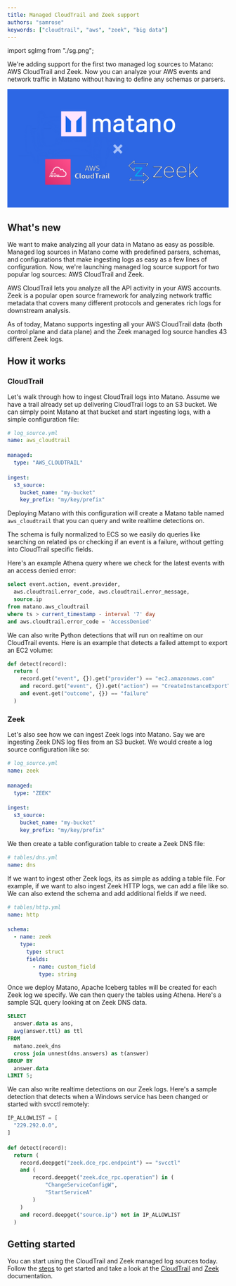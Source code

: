 ```yaml
---
title: Managed CloudTrail and Zeek support
authors: "samrose"
keywords: ["cloudtrail", "aws", "zeek", "big data"]
---
```


import sgImg from "./sg.png";

<head>
  <meta property="og:image" content={"https://matano.dev/" + sgImg} />
  <meta name="twitter:card" content="summary_large_image" />
  <meta name="twitter:creator" content="@AhmedSamrose" />
</head>

We're adding support for the first two managed log sources to Matano: AWS CloudTrail and Zeek. Now you can analyze your AWS events and network traffic in Matano without having to define any schemas or parsers.

<!-- truncate -->

![](./sg.png)

## What's new

We want to make analyzing all your data in Matano as easy as possible. Managed log sources in Matano come with predefined parsers, schemas, and configurations that make ingesting logs as easy as a few lines of configuration. Now, we're launching managed log source support for two popular log sources: AWS CloudTrail and Zeek.

AWS CloudTrail lets you analyze all the API activity in your AWS accounts. Zeek is a popular open source framework for analyzing network traffic metadata that covers many different protocols and generates rich logs for downstream analysis.

As of today, Matano supports ingesting all your AWS CloudTrail data (both control plane and data plane) and the Zeek managed log source handles 43 different Zeek logs.

## How it works

### CloudTrail

Let's walk through how to ingest CloudTrail logs into Matano. Assume we have a trail already set up delivering CloudTrail logs to an S3 bucket. We can simply point Matano at that bucket and start ingesting logs, with a simple configuration file:

```yml
# log_source.yml
name: aws_cloudtrail

managed:
  type: "AWS_CLOUDTRAIL"

ingest:
  s3_source:
    bucket_name: "my-bucket"
    key_prefix: "my/key/prefix"
```

Deploying Matano with this configuration will create a Matano table named `aws_cloudtrail` that you can query and write realtime detections on.

The schema is fully normalized to ECS so we easily do queries like searching on related ips or checking if an event is a failure, without getting into CloudTrail specific fields.

Here's an example Athena query where we check for the latest events with an access denied error:

```sql
select event.action, event.provider,
  aws.cloudtrail.error_code, aws.cloudtrail.error_message,
  source.ip
from matano.aws_cloudtrail
where ts > current_timestamp - interval '7' day
and aws.cloudtrail.error_code = 'AccessDenied'
```

We can also write Python detections that will run on realtime on our CloudTrail events. Here is an example that detects a failed attempt to export an EC2 volume:

```python
def detect(record):
  return (
    record.get("event", {}).get("provider") == "ec2.amazonaws.com"
    and record.get("event", {}).get("action") == "CreateInstanceExportTask"
    and event.get("outcome", {}) == "failure"
  )
```

### Zeek

Let's also see how we can ingest Zeek logs into Matano. Say we are ingesting Zeek DNS log files from an S3 bucket. We would create a log source configuration like so:

```yml
# log_source.yml
name: zeek

managed:
  type: "ZEEK"

ingest:
  s3_source:
    bucket_name: "my-bucket"
    key_prefix: "my/key/prefix"
```

We then create a table configuration table to create a Zeek DNS file:

```yml
# tables/dns.yml
name: dns
```

If we want to ingest other Zeek logs, its as simple as adding a table file. For example, if we want to also ingest Zeek HTTP logs, we can add a file like so. We can also extend the schema and add additional fields if we need.

```yml
# tables/http.yml
name: http

schema:
  - name: zeek
    type:
      type: struct
      fields:
        - name: custom_field
          type: string
```

Once we deploy Matano, Apache Iceberg tables will be created for each Zeek log we specify. We can then query the tables using Athena. Here's a sample SQL query looking at on Zeek DNS data.

```sql
SELECT
  answer.data as ans,
  avg(answer.ttl) as ttl
FROM
  matano.zeek_dns
  cross join unnest(dns.answers) as t(answer)
GROUP BY
  answer.data
LIMIT 5;
```

We can also write realtime detections on our Zeek logs. Here's a sample detection that detects when a Windows service has been changed or started with svcctl remotely:

```python
IP_ALLOWLIST = [
  "229.292.0.0",
]

def detect(record):
  return (
    record.deepget("zeek.dce_rpc.endpoint") == "svcctl"
    and (
        record.deepget("zeek.dce_rpc.operation") in (
            "ChangeServiceConfigW",
            "StartServiceA"
        )
    )
    and record.deepget("source.ip") not in IP_ALLOWLIST
  )
```

## Getting started

You can start using the CloudTrail and Zeek managed log sources today. Follow the [steps](/docs/getting-started) to get started and take a look at the [CloudTrail](/docs/log-sources/managed-log-sources/cloudtrail) and [Zeek](/docs/log-sources/managed-log-sources/cloudtrail) documentation.
